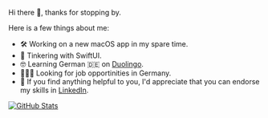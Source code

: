 Hi there 👋, thanks for stopping by.

Here is a few things about me:

- 🛠 Working on a new macOS app in my spare time.
- 🌱 Tinkering with SwiftUI. 
- 🤓 Learning German 🇩🇪 on [Duolingo](https://www.duolingo.com/profile/benjamin-wen).
- 👨🏻‍💻 Looking for job opportinities in Germany.
- 🔗 If you find anything helpful to you, I'd appreciate that you can endorse my skills in [LinkedIn](https://linkedin.com/in/benjaminwen-dev).

[![GitHub Stats](https://github-readme-stats.vercel.app/api?username=benjamin-wen&show_icons=true&theme=tokyonight)](https://github.com/anuraghazra/github-readme-stats)
